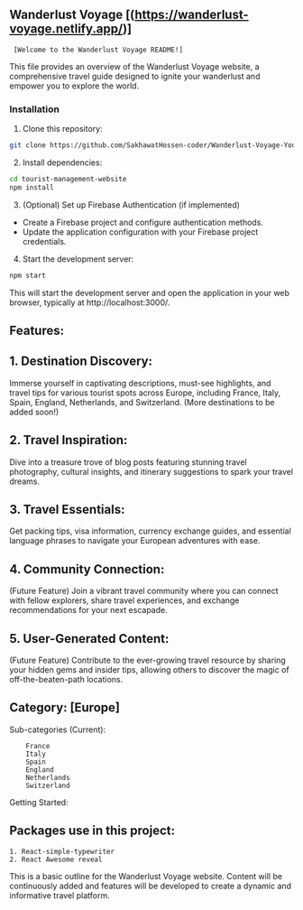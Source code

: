 ## Wanderlust Voyage [(https://wanderlust-voyage.netlify.app/)]

     [Welcome to the Wanderlust Voyage README!]

This file provides an overview of the Wanderlust Voyage website, a comprehensive travel guide designed to ignite your wanderlust and empower you to explore the world.

### Installation

1. Clone this repository:

```bash
git clone https://github.com/SakhawatHossen-coder/Wanderlust-Voyage-YourTouristPartner.git
```

2. Install dependencies:

```bash
cd tourist-management-website
npm install
```

3. (Optional) Set up Firebase Authentication (if implemented)

* Create a Firebase project and configure authentication methods.
* Update the application configuration with your Firebase project credentials.

4. Start the development server:

```bash
npm start
```

This will start the development server and open the application in your web browser, typically at http://localhost:3000/.

##   Features:


##  1.  Destination Discovery: 
  Immerse yourself in captivating descriptions, must-see highlights, and travel tips for various tourist spots across Europe, including France, Italy, Spain, England, Netherlands, and Switzerland. (More destinations to be added soon!)

 ##   2. Travel Inspiration: 
 Dive into a treasure trove of blog posts featuring stunning travel photography, cultural insights, and itinerary suggestions to spark your travel dreams.
##   3. Travel Essentials: 
Get packing tips, visa information, currency exchange guides, and essential language phrases to navigate your European adventures with ease.
   ##   4.  Community Connection: 
   (Future Feature) Join a vibrant travel community where you can connect with fellow explorers, share travel experiences, and exchange recommendations for your next escapade.
  ##   5.  User-Generated Content: 
  (Future Feature) Contribute to the ever-growing travel resource by sharing your hidden gems and insider tips, allowing others to discover the magic of off-the-beaten-path locations.

##   Category:  [Europe]

Sub-categories (Current):

        France
        Italy
        Spain
        England
        Netherlands
        Switzerland

Getting Started:

##  Packages use in this project:
    1. React-simple-typewriter
    2. React Awesome reveal

This is a basic outline for the Wanderlust Voyage website.  Content will be continuously added and features will be developed to create a dynamic and informative travel platform.
